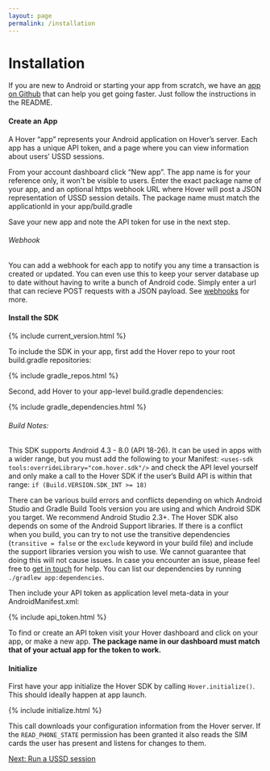 ```yaml
---
layout: page
permalink: /installation
---
```


# Installation

If you are new to Android or starting your app from scratch, we have an [app on Github](https://github.com/UseHover/HoverStarter) that can help you get going faster. Just follow the instructions in the README.

#### Create an App

A Hover “app” represents your Android application on Hover’s server. Each app has a unique API token, and a page where you can view information about users’ USSD sessions.

From your account dashboard click “New app”. The app name is for your reference only, it won't be visible to users. Enter the exact package name of your app, and an optional https webhook URL where Hover will post a JSON representation of USSD session details. The package name must match the applicationId in your app/build.gradle

Save your new app and note the API token for use in the next step.

###### Webhook

You can add a webhook for each app to notify you any time a transaction is created or updated. You can even use this to keep your server database up to date without having to write a bunch of Android code. Simply enter a url that can recieve POST requests with a JSON payload. See [webhooks](/docs/webhooks) for more.

#### Install the SDK

{% include current_version.html %}

To include the SDK in your app, first add the Hover repo to your root build.gradle repositories:

{% include gradle_repos.html %}

 Second, add Hover to your app-level build.gradle dependencies:

{% include gradle_dependencies.html %}

###### Build Notes:

This SDK supports Android 4.3 - 8.0 (API 18-26). It can be used in apps with a wider range, but you must add the following to your Manifest: `<uses-sdk tools:overrideLibrary="com.hover.sdk"/>` and check the API level yourself and only make a call to the Hover SDK if the user’s Build API is within that range: `if (Build.VERSION.SDK_INT >= 18)`

  

There can be various build errors and conflicts depending on which Android Studio and Gradle Build Tools version you are using and which Android SDK you target. We recommend Android Studio 2.3+. The Hover SDK also depends on some of the Android Support libraries. If there is a conflict when you build, you can try to not use the transitive dependencies (`transitive = false` or the `exclude` keyword in your build file) and include the support libraries version you wish to use. We cannot guarantee that doing this will not cause issues. In case you encounter an issue, please feel free to [get in touch](javascript:void(0)) for help. You can list our dependencies by running `./gradlew app:dependencies`.

Then include your API token as application level meta-data in your AndroidManifest.xml:

{% include api_token.html %}

To find or create an API token visit your Hover dashboard and click on your app, or make a new app. **The package name in our dashboard must match that of your actual app for the token to work.**

#### Initialize

First have your app initialize the Hover SDK by calling `Hover.initialize()`. This should ideally happen at app launch.

{% include initialize.html %}

This call downloads your configuration information from the Hover server. If the `READ_PHONE_STATE` permission has been granted it also reads the SIM cards the user has present and listens for changes to them.

[Next: Run a USSD session](/ussd)
